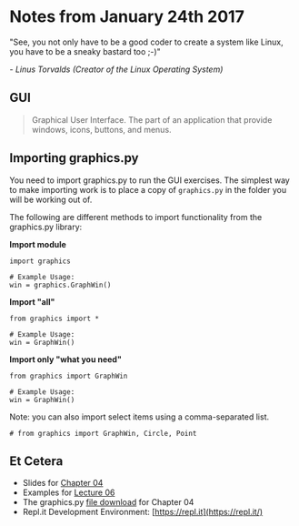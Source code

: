 # Notes from January 24th 2017
"See, you not only have to be a good coder to create a system like Linux, you have to be a sneaky bastard too ;-)"

<cite>- Linus Torvalds *(Creator of the Linux Operating System)*</cite>

## GUI
>Graphical User Interface. The part of an application that provide windows, icons, buttons, and menus.

## Importing graphics.py
You need to import graphics.py to run the GUI exercises. The simplest way to make importing work is to place a copy of `graphics.py` in the folder you will be working out of.

The following are different methods to import functionality from the graphics.py library:

**Import module**

    import graphics
    
    # Example Usage:
    win = graphics.GraphWin()

**Import "all"**

    from graphics import *
    
    # Example Usage:
    win = GraphWin()

**Import only "what you need"**

    from graphics import GraphWin
    
    # Example Usage:
    win = GraphWin()
    
Note: you can also import select items using a comma-separated list.

    # from graphics import GraphWin, Circle, Point
    

## Et Cetera
* Slides for [Chapter 04](http://mcsp.wartburg.edu/zelle/python/ppics3/slides/Chapter04.pptx)
* Examples for [Lecture 06](../examples/lecture06.py)
* The graphics.py [file download](https://canvas.seattlecentral.edu/courses/1411133/files/76130838/download?wrap=1) for Chapter 04
* Repl.it Development Environment: [https://repl.it](https://repl.it/)